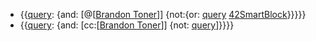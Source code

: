 - {{[query](<query.md>): {and: [@[[Brandon Toner](<@[[Brandon Toner.md>)]] {not:{or: [query](<query.md>) [42SmartBlock](<42SmartBlock.md>)}}}}}
- {{[query](<query.md>): {and: [cc:[[Brandon Toner](<cc:[[Brandon Toner.md>)]] {not: [query](<query.md>)]}}}}
